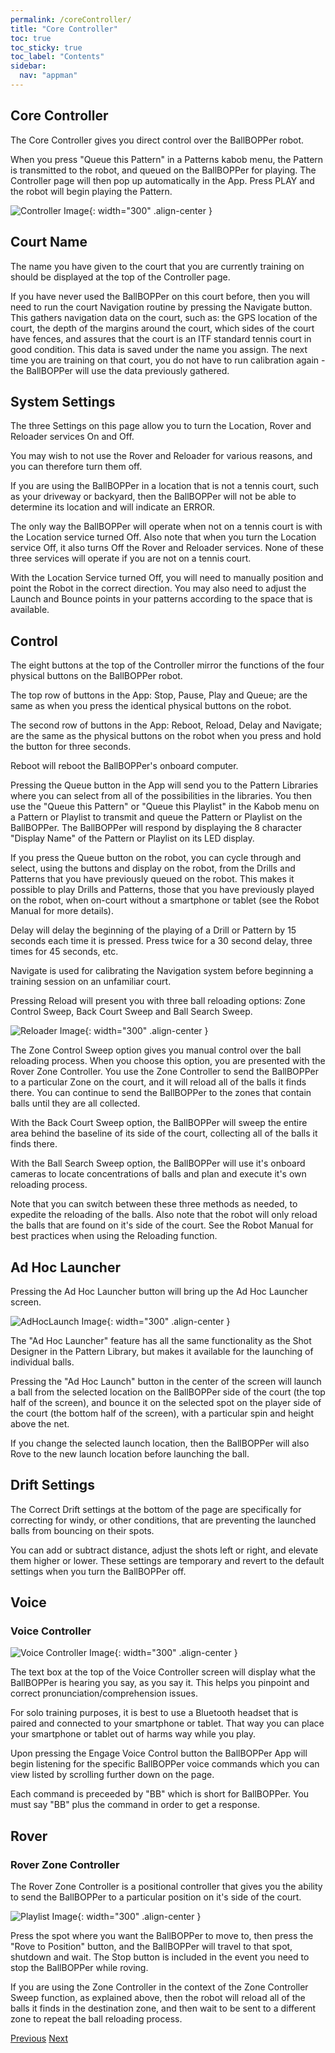 ```yaml
---
permalink: /coreController/
title: "Core Controller"
toc: true
toc_sticky: true
toc_label: "Contents"
sidebar:
  nav: "appman"
---
```


## Core Controller

The Core Controller gives you direct control over the BallBOPPer robot. 

When you press "Queue this Pattern" in a Patterns kabob menu, the Pattern is transmitted to the robot, and queued on the BallBOPPer for playing. The Controller page will then pop up automatically in the App. Press PLAY and the robot will begin playing the Pattern. 

![Controller Image](../assets/images/ControllerScreen_500.png){: width="300" .align-center }

## Court Name

The name you have given to the court that you are currently training on should be displayed at the top of the Controller page.

If you have never used the BallBOPPer on this court before, then you will need to run the court Navigation routine by pressing the Navigate button. This gathers navigation data on the court, such as: the GPS location of the court, the depth of the margins around the court, which sides of the court have fences, and assures that the court is an ITF standard tennis court in good condition. This data is saved under the name you assign. The next time you are training on that court, you do not have to run calibration again - the BallBOPPer will use the data previously gathered.

## System Settings

The three Settings on this page allow you to turn the Location, Rover and Reloader services On and Off. 

You may wish to not use the Rover and Reloader for various reasons, and you can therefore turn them off. 

If you are using the BallBOPPer in a location that is not a tennis court, such as your driveway or backyard, then the BallBOPPer will not be able to determine its location and will indicate an ERROR. 

The only way the BallBOPPer will operate when not on a tennis court is with the Location service turned Off. Also note that when you turn the Location service Off, it also turns Off the Rover and Reloader services. None of these three services will operate if you are not on a tennis court. 

With the Location Service turned Off, you will need to manually position and point the Robot in the correct direction. You may also need to adjust the Launch and Bounce points in your patterns according to the space that is available. 

## Control

The eight buttons at the top of the Controller mirror the functions of the four physical buttons on the BallBOPPer robot.

The top row of buttons in the App: Stop, Pause, Play and Queue; are the same as when you press the identical physical buttons on the robot.

The second row of buttons in the App: Reboot, Reload, Delay and Navigate; are the same as the physical buttons on the robot when you press and hold the button for three seconds.

Reboot will reboot the BallBOPPer's onboard computer. 

Pressing the Queue button in the App will send you to the Pattern Libraries where you can select from all of the possibilities in the libraries. You then use the "Queue this Pattern" or "Queue this Playlist" in the Kabob menu on a Pattern or Playlist to transmit and queue the Pattern or Playlist on the BallBOPPer. The BallBOPPer will respond by displaying the 8 character "Display Name" of the Pattern or Playlist on its LED display. 

If you press the Queue button on the robot, you can cycle through and select, using the buttons and display on the robot, from the Drills and Patterns that you have previously queued on the robot. This makes it possible to play Drills and Patterns, those that you have previously played on the robot, when on-court without a smartphone or tablet (see the Robot Manual for more details). 

Delay will delay the beginning of the playing of a Drill or Pattern by 15 seconds each time it is pressed. Press twice for a 30 second delay, three times for 45 seconds, etc. 

Navigate is used for calibrating the Navigation system before beginning a training session on an unfamiliar court.

Pressing Reload will present you with three ball reloading options: Zone Control Sweep, Back Court Sweep and Ball Search Sweep.

![Reloader Image](../assets/images/ReloaderOptions.jpg){: width="300" .align-center }

The Zone Control Sweep option gives you manual control over the ball reloading process. When you choose this option, you are presented with the Rover Zone Controller. You use the Zone Controller to send the BallBOPPer to a particular Zone on the court, and it will reload all of the balls it finds there. You can continue to send the BallBOPPer to the zones that contain balls until they are all collected.

With the Back Court Sweep option, the BallBOPPer will sweep the entire area behind the baseline of its side of the court, collecting all of the balls it finds there. 

With the Ball Search Sweep option, the BallBOPPer will use it's onboard cameras to locate concentrations of balls and plan and execute it's own reloading process.

Note that you can switch between these three methods as needed, to expedite the reloading of the balls. Also note that the robot will only reload the balls that are found on it's side of the court. See the Robot Manual for best practices when using the Reloading function.

## Ad Hoc Launcher

Pressing the Ad Hoc Launcher button will bring up the Ad Hoc Launcher screen.

![AdHocLaunch Image](../assets/images/AdHocLaunchScreen_500.jpg){: width="300" .align-center }

The "Ad Hoc Launcher" feature has all the same functionality as the Shot Designer in the Pattern Library, but makes it available for the launching of individual balls.

Pressing the "Ad Hoc Launch" button in the center of the screen will launch a ball from the selected location on the BallBOPPer side of the court (the top half of the screen), and bounce it on the selected spot on the player side of the court (the bottom half of the screen), with a particular spin and height above the net.

If you change the selected launch location, then the BallBOPPer will also Rove to the new launch location before launching the ball.

## Drift Settings

The Correct Drift settings at the bottom of the page are specifically for correcting for windy, or other conditions, that are preventing the launched balls from bouncing on their spots. 

You can add or subtract distance, adjust the shots left or right, and elevate them higher or lower. These settings are temporary and revert to the default settings when you turn the BallBOPPer off.

## Voice

### Voice Controller

![Voice Controller Image](../assets/images/VoiceControllerScreen_500.jpg){: width="300" .align-center }

The text box at the top of the Voice Controller screen will display what the BallBOPPer is hearing you say, as you say it. This helps you pinpoint and correct pronunciation/comprehension issues.

For solo training purposes, it is best to use a Bluetooth headset that is paired and connected to your smartphone or tablet. That way you can place your smartphone or tablet out of harms way while you play.

Upon pressing the Engage Voice Control button the BallBOPPer App will begin listening for the specific BallBOPPer voice commands which you can view listed by scrolling further down on the page. 

Each command is preceeded by "BB" which is short for BallBOPPer. You must say "BB" plus the command in order to get a response.

## Rover

### Rover Zone Controller

The Rover Zone Controller is a positional controller that gives you the ability to send the BallBOPPer to a particular position on it's side of the court. 

![Playlist Image](../assets/images/RoverControllerScreen_500.jpg){: width="300" .align-center }

Press the spot where you want the BallBOPPer to move to, then press the "Rove to Position" button, and the BallBOPPer will travel to that spot, shutdown and wait. The Stop button is included in the event you need to stop the BallBOPPer while roving.

If you are using the Zone Controller in the context of the Zone Controller Sweep function, as explained above, then the robot will reload all of the balls it finds in the destination zone, and then wait to be sent to a different zone to repeat the ball reloading process.

  <nav class="pagination">
      <a href="/BallBOPPer/shotDesigner/" class="pagination--pager" title="Shot Designer">Previous</a>
        <a href="/BallBOPPer/community/" class="pagination--pager" title="Shot Designer">Next</a> 
  </nav>
  

